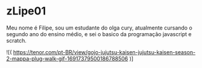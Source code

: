 # zLipe01
Meu nome é Filipe, sou um estudante do olga cury, atualmente cursando o segundo ano do ensino médio, e sei o basico da programação javascript e scratch.

![( https://tenor.com/pt-BR/view/gojo-jujutsu-kaisen-jujutsu-kaisen-season-2-mappa-plug-walk-gif-16917379500186788506 )]
